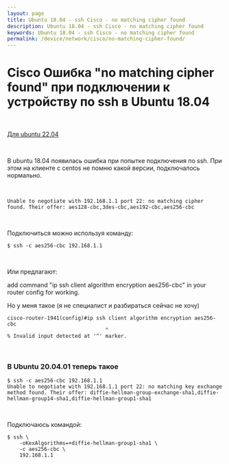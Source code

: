 ```yaml
---
layout: page
title: Ubuntu 18.04 - ssh Cisco - no matching cipher found
description: Ubuntu 18.04 - ssh Cisco - no matching cipher found
keywords: Ubuntu 18.04 - ssh Cisco - no matching cipher found
permalink: /device/network/cisco/no-matching-cipher-found/
---
```


# Cisco Ошибка "no matching cipher found" при подключении к устройству по ssh в Ubuntu 18.04

<br/>

[Для ubuntu 22.04](/device/network/cisco/router/1941/error/unassigned-ip-address/)

<br/>

В ubuntu 18.04 появилась ошибка при попытке подключения по ssh. При этом на клиенте с centos не помню какой версии, подключалось нормально.

<br/>

    Unable to negotiate with 192.168.1.1 port 22: no matching cipher found. Their offer: aes128-cbc,3des-cbc,aes192-cbc,aes256-cbc

<br/>

Подключиться можно используя команду:

    $ ssh -c aes256-cbc 192.168.1.1

<br/>

Или предлагают:

add command "ip ssh client algorithm encryption aes256-cbc" in your router config for working.

Но у меня такое (я не специалист и разбираться сейчас не хочу)

    cisco-router-1941(config)#ip ssh client algorithm encryption aes256-cbc
                                    ^
    % Invalid input detected at '^' marker.

<br/>

### В Ubuntu 20.04.01 теперь такое

    $ ssh -c aes256-cbc 192.168.1.1
    Unable to negotiate with 192.168.1.1 port 22: no matching key exchange method found. Their offer: diffie-hellman-group-exchange-sha1,diffie-hellman-group14-sha1,diffie-hellman-group1-sha1

<br/>

Подключаюсь командой:

```
$ ssh \
    -oKexAlgorithms=+diffie-hellman-group1-sha1 \
    -c aes256-cbc \
    192.168.1.1
```
